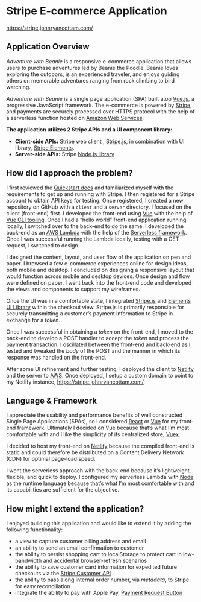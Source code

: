# Stripe E-commerce Application

https://stripe.johnryancottam.com/

## Application Overview

_Adventure with Beanie_ is a responsive e-commerce application that allows users to purchase adventures led by Beanie the Poodle. Beanie loves exploring the outdoors, is an experienced traveler, and enjoys guiding others on memorable adventures ranging from rock climbing to bird watching.

_Adventure with Beanie_ is a single page application (SPA) built atop [Vue.js](https://vuejs.org/), a progressive JavaScript framework. The e-commerce is powered by [Stripe](https://stripe.com/), and payments are securely processed over HTTPS protocol with the help of a serverless function hosted on [Amazon Web Services](https://aws.amazon.com/).

**The application utilizes 2 Stripe APIs and a UI component library:**

- **Client-side APIs:** Stripe web client , [Stripe.js](https://stripe.com/docs/web/setup), in combination with UI library, [Stripe Elements](https://stripe.com/payments/elements).
- **Server-side APIs:** Stripe [Node.js library](https://stripe.com/docs/libraries#node)

## How did I approach the problem?

I first reviewed the [Quickstart docs](https://stripe.com/docs/development) and familiarized myself with the requirements to get up and running with Stripe. I then registered for a Stripe account to obtain API keys for testing. Once registered, I created a new repository on GitHub with a `client` and a `server` directory. I focused on the client (front-end) first. I developed the front-end using [Vue](https://vuejs.org/) with the help of [Vue CLI tooling](https://cli.vuejs.org/). Once I had a “hello world” front-end application running locally, I switched over to the back-end to do the same. I developed the back-end as an [AWS Lambda](https://aws.amazon.com/lambda/) with the help of the [Serverless framework](https://serverless.com/). Once I was successful running the Lambda locally, testing with a GET request, I switched to design.

I designed the content, layout, and user flow of the application on pen and paper. I browsed a few e-commerce experiences online for design ideas, both mobile and desktop. I concluded on designing a responsive layout that would function across mobile and desktop devices. Once design and flow were defined on paper, I went back into the front-end code and developed the views and components to support my wireframes.

Once the UI was in a comfortable state, I integrated [Stripe.js](https://stripe.com/docs/web/setup) and [Elements UI Library](https://stripe.com/payments/elements) within the checkout view. Stripe.js is primarily responsible for securely transmitting a customer’s payment information to Stripe in exchange for a _token_.

Once I was successful in obtaining a _token_ on the front-end, I moved to the back-end to develop a POST handler to accept the _token_ and process the payment transaction. I oscillated between the front-end and back-end as I tested and tweaked the _body_ of the POST and the manner in which its response was handled on the front-end.

After some UI refinement and further testing, I deployed the client to [Netlify](https://www.netlify.com/) and the server to [AWS](https://aws.amazon.com/). Once deployed, I setup a custom domain to point to my Netlify instance, https://stripe.johnryancottam.com/

## Language & Framework

I appreciate the usability and performance benefits of well constructed Single Page Applications (SPAs), so I considered [React](https://reactjs.org/) or [Vue](https://vuejs.org/) for my front-end framework. Ultimately I decided on Vue because that’s what I’m most comfortable with and I like the simplicity of its centralized store, [Vuex](https://vuex.vuejs.org/).

I decided to host my front-end on [Netlify](https://www.netlify.com/) because the compiled front-end is static and could therefore be distributed on a Content Delivery Network (CDN) for optimal page-load speed.

I went the serverless approach with the back-end because it’s lightweight, flexible, and quick to deploy. I configured my serverless Lambda with [Node](https://nodejs.org/en/) as the runtime language because that’s what I’m most comfortable with and its capabilities are sufficient for the objective.

## How might I extend the application?

I enjoyed building this application and would like to extend it by adding the following functionality:

- a view to capture customer billing address and email
- an ability to send an email confirmation to customer
- the ability to persist shopping cart to localStorage to protect cart in low-bandwidth and accidental browser-refresh scenarios
- the ability to save customer card information for expedited future checkouts via the [Stripe Customer API](https://stripe.com/docs/saving-cards)
- the ability to pass along internal order number, via _metadata_, to Stripe for easy reconciliation
- integrate the ability to pay with Apple Pay, [Payment Request Button](https://stripe.com/docs/stripe-js/elements/payment-request-button#payment-request-button-element)
